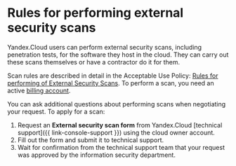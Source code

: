# Rules for performing external security scans

Yandex.Cloud users can perform external security scans, including penetration tests, for the software they host in the cloud. They can carry out these scans themselves or have a contractor do it for them.

Scan rules are described in detail in the Acceptable Use Policy: [Rules for performing of External Security Scans](https://yandex.com/legal/cloud_pentest/).
To perform a scan, you need an active [billing account](../../billing/concepts/billing-account.md).

You can ask additional questions about performing scans when negotiating your request. To apply for a scan:
1. Request an **External security scan form** from Yandex.Cloud [technical support]({{ link-console-support }}) using the cloud owner account.
1. Fill out the form and submit it to technical support.
1. Wait for confirmation from the technical support team that your request was approved by the information security department.